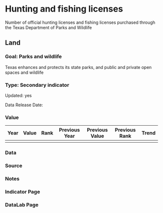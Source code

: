 # Hunting and fishing licenses
Number of official hunting licenses and fishing licenses purchased through the Texas Department of Parks and Wildlife
## Land
### Goal: Parks and wildlife
Texas enhances and protects its state parks, and public and private open spaces and wildlife
### Type: Secondary indicator
Updated: yes
Data Release Date: 

### Value

| Year      |  Value      | Rank        | Previous Year | Previous Value | Previous Rank | Trend | 
| ----------- | ----------- | ----------- | ----------- | ----------- | ----------- | -----------|
|             |             |             |             |             |             |            | 

### Data

### Source

### Notes


### Indicator Page


### DataLab Page